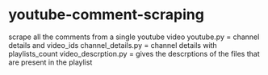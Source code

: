 # youtube-comment-scraping
scrape all the comments from a single youtube video
youtube.py =  channel details and video_ids
channel_details.py = channel details with playlists_count
video_descrption.py = gives the descrptions of the files that are present in the playlist

